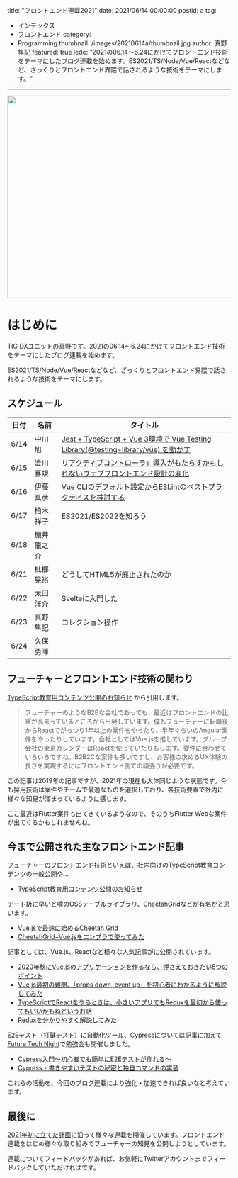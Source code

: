 title: "フロントエンド連載2021"
date: 2021/06/14 00:00:00
postid: a
tag:
  - インデックス
  - フロントエンド
category:
  - Programming
thumbnail: /images/20210614a/thumbnail.jpg
author: 真野隼記
featured: true
lede: "2021の06.14～6.24にかけてフロントエンド技術をテーマにしたブログ連載を始めます。ES2021/TS/Node/Vue/Reactなどなど、ざっくりとフロントエンド界隈で話されるような技術をテーマにします。"
---

<img src="/images/20210614a/digital-1985681_640.jpg" alt="" title="Diego VelázquezによるPixabayからの画像" width="640" height="457">

# はじめに

TIG DXユニットの真野です。2021の06.14～6.24にかけてフロントエンド技術をテーマにしたブログ連載を始めます。

ES2021/TS/Node/Vue/Reactなどなど、ざっくりとフロントエンド界隈で話されるような技術をテーマにします。

## スケジュール

|日付  |名前        |タイトル                                                     |
|------|------------|-------------------------------------------------------------|
|6/14  | 中川旭     | [Jest + TypeScript + Vue 3環境で Vue Testing Library(@testing-library/vue) を動かす](/articles/20210614b/) |
|6/15   | 澁川喜規   | [リアクティブコントローラ」導入がもたらすかもしれないウェブフロントエンド設計の変化](/articles/20210615a/)  |
|6/16   | 伊藤真彦   | [Vue CLIのデフォルト設定からESLintのベストプラクティスを検討する](/articles/20210616a/)     |
|6/17   | 柏木祥子   | ES2021/ES2022を知ろう    |
|6/18   | 棚井龍之介 |                     |
|6/21   | 枇榔晃裕   | どうしてHTML5が廃止されたのか                   |
|6/22   | 太田洋介   | Svelteに入門した  |
|6/23   | 真野隼記   | コレクション操作               |
|6/24   | 久保勇暉   |                     |



## フューチャーとフロントエンド技術の関わり

[TypeScript教育用コンテンツ公開のお知らせ](/articles/20190612/) から引用します。

> フューチャーのようなB2Bな会社であっても、最近はフロントエンドの比重が高まっているところから出発しています。僕もフューチャーに転職後からReactでがっつり1年以上の案件をやったり、半年ぐらいのAngular案件をやったりしています。会社としてはVue.jsを推しています。グループ会社の東京カレンダーはReactを使っていたりもします。要件に合わせていろいろですね。B2B2Cな案件も多いですし、お客様の求めるUX体験の良さを実現するにはフロントエンド側での頑張りが必要です。

この記事は2019年の記事ですが、2021年の現在も大体同じような状態です。今も採用技術は案件やチームで最適なものを選択しており、各技術要素で社内に様々な知見が溜まっているように感じます。

ここ最近はFlutter案件も出てきているようなので、そのうちFlutter Webな案件が出てくるかもしれませんね。


## 今まで公開された主なフロントエンド記事

フューチャーのフロントエンド技術といえば、社内向けのTypeScript教育コンテンツの一般公開や...

* [TypeScript教育用コンテンツ公開のお知らせ](/articles/20190612/)

チート級に早いと噂のOSSテーブルライブラリ、CheetahGridなどが有名かと思います。

* [Vue.jsで最速に始めるCheetah Grid](/articles/20200901/)
* [CheetahGrid+Vue.jsをエンプラで使ってみた](/articles/20200924/)


記事としては、Vue.js、Reactなど様々な人気記事がに公開されています。

* [2020年秋にVue.jsのアプリケーションを作るなら、押さえておきたい5つのポイント](o/articles/20201013/)
* [Vue.js最初の難関、「props down, event up」を初心者にわかるように解説してみた](/articles/20200401/)
* [TypeScriptでReactをやるときは、小さいアプリでもReduxを最初から使ってもいいかもねというお話](/articles/20200501/)
* [Reduxを分かりやすく解説してみた](/articles/20200429/)

E2Eテスト（打鍵テスト）に自動化ツール、Cypressについては記事に加えて[Future Tech Night](https://future.connpass.com/)で勉強会も開催しました。

* [Cypress入門～初心者でも簡単にE2Eテストが作れる～](/articles/20210428a/)
* [Cypress - 書きやすいテストの秘密と独自コマンドの実装](/articles/20210428d/)

これらの活動を、今回のブログ連載により強化・加速できれば良いなと考えています。


## 最後に

[2021年初に立てた計画](/articles/20210112/)に沿って様々な連載を開催しています。フロントエンド連載をはじめ様々な取り組みでフューチャーの知見を公開しようとしています。

連載についてフィードバックがあれば、お気軽にTwitterアカウントまでフィードバックしていただければです。


